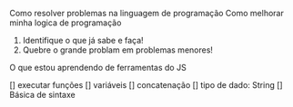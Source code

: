 
Como resolver problemas na linguagem de programação
Como melhorar minha logica de programação

1. Identifique o que já sabe e faça!
2. Quebre o grande problam em problemas menores!

O que estou aprendendo de ferramentas do JS

[] executar funções
[] variáveis
[] concatenação
[] tipo de dado: String
[] Básica de sintaxe